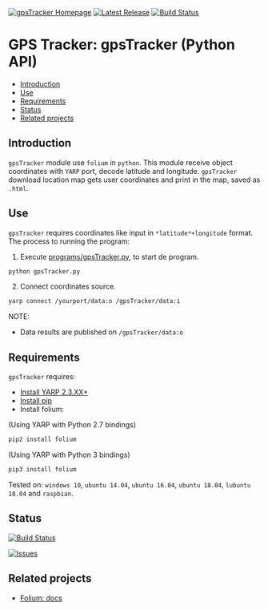 [![gpsTracker Homepage](https://img.shields.io/badge/gpsTracker-develop-orange.svg)](https://github.com/davidvelascogarcia/gpsTracker/tree/develop/programs) [![Latest Release](https://img.shields.io/github/tag/davidvelascogarcia/gpsTracker.svg?label=Latest%20Release)](https://github.com/davidvelascogarcia/gpsTracker/tags) [![Build Status](https://travis-ci.org/davidvelascogarcia/gpsTracker.svg?branch=develop)](https://travis-ci.org/davidvelascogarcia/gpsTracker)

# GPS Tracker: gpsTracker (Python API)

- [Introduction](#introduction)
- [Use](#use)
- [Requirements](#requirements)
- [Status](#status)
- [Related projects](#related-projects)


## Introduction

`gpsTracker` module use `folium` in `python`. This module receive object coordinates with `YARP` port, decode latitude and longitude. `gpsTracker` download location map gets user coordinates and print in the map, saved as `.html`.


## Use

`gpsTracker` requires coordinates like input in `*latitude*+longitude` format.
The process to running the program:

1. Execute [programs/gpsTracker.py](./programs), to start de program.
```python
python gpsTracker.py
```
2. Connect coordinates source.
```bash
yarp connect /yourport/data:o /gpsTracker/data:i
```

NOTE:

- Data results are published on `/gpsTracker/data:o`

## Requirements

`gpsTracker` requires:

* [Install YARP 2.3.XX+](https://github.com/roboticslab-uc3m/installation-guides/blob/master/install-yarp.md)
* [Install pip](https://github.com/roboticslab-uc3m/installation-guides/blob/master/install-pip.md)
* Install folium:

(Using YARP with Python 2.7 bindings)
```bash
pip2 install folium
```

(Using YARP with Python 3 bindings)
```bash
pip3 install folium
```

Tested on: `windows 10`, `ubuntu 14.04`, `ubuntu 16.04`, `ubuntu 18.04`, `lubuntu 18.04` and `raspbian`.


## Status

[![Build Status](https://travis-ci.org/davidvelascogarcia/gpsTracker.svg?branch=develop)](https://travis-ci.org/davidvelascogarcia/gpsTracker)

[![Issues](https://img.shields.io/github/issues/davidvelascogarcia/gpsTracker.svg?label=Issues)](https://github.com/davidvelascogarcia/gpsTracker/issues)

## Related projects

* [Folium: docs](https://python-visualization.github.io/folium/)

